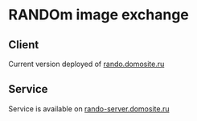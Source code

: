 RANDOm image exchange
=====================

Client
------

Current version deployed of [rando.domosite.ru](http://rando.domosite.ru)


Service
-------

Service is available on [rando-server.domosite.ru](http://rando-server.domosite.ru)



